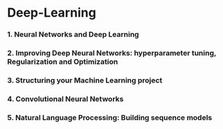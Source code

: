 # Deep-Learning
### 1. Neural Networks and Deep Learning
### 2. Improving Deep Neural Networks: hyperparameter tuning, Regularization and Optimization
### 3. Structuring your Machine Learning project
### 4. Convolutional Neural Networks 
### 5. Natural Language Processing: Building sequence models
